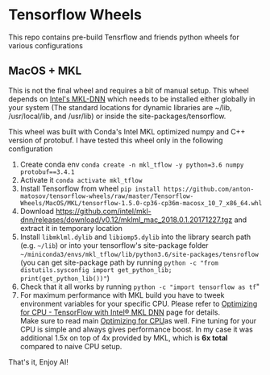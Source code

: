 # Tensorflow Wheels
This repo contains pre-build Tensrflow and friends python wheels for various configurations 

## MacOS + MKL

This is not the final wheel and requires a bit of manual setup.
This wheel depends on [Intel's MKL-DNN](https://github.com/intel/mkl-dnn) which needs to be installed either globally in your system (The standard locations for dynamic libraries are ~/lib, /usr/local/lib, and /usr/lib) or inside the site-packages/tensorflow.

This wheel was built with Conda's Intel MKL optimized numpy and C++ version of protobuf. I have tested this wheel only in the following configuration

1. Create conda env `conda create -n mkl_tflow -y python=3.6 numpy protobuf==3.4.1`
1. Activate it `conda activate mkl_tflow`
1. Install Tensorflow from  wheel `pip install https://github.com/anton-matosov/tensorflow-wheels/raw/master/Tensorflow-Wheels/MacOS/MKL/tensorflow-1.5.0-cp36-cp36m-macosx_10_7_x86_64.whl`
1. Download https://github.com/intel/mkl-dnn/releases/download/v0.12/mklml_mac_2018.0.1.20171227.tgz and extract it in temporary location
1. Install `libmklml.dylib` and `libiomp5.dylib` into the library search path (e.g. `~/lib`) or into your tensorflow's site-package folder `~/miniconda3/envs/mkl_tflow/lib/python3.6/site-packages/tensroflow` (you can get site-package path by running `python -c "from distutils.sysconfig import get_python_lib; print(get_python_lib())"`)
1. Check that it all works by running `python -c "import tensorflow as tf`"
1. For maximum performance with MKL build you have to tweek environment variables for your specific CPU. Please refer to [Optimizing for CPU - TensorFlow with Intel® MKL DNN](https://www.tensorflow.org/performance/performance_guide#tensorflow_with_intel_mkl_dnn) page for details.
<br />Make sure to read main [Optimizing for CPU](https://www.tensorflow.org/performance/performance_guide#optimizing_for_cpu)as well. Fine tuning for your CPU is simple and always gives performance boost. In my case it was additional 1.5x on top of 4x provided by MKL, which is **6x total** compared to naive CPU setup.


That's it, Enjoy AI!
